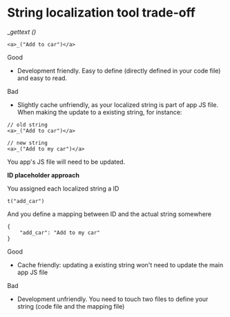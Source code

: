 


# String localization tool trade-off


__gettext _()__

```
<a>_("Add to car")</a>
```


Good
- Development friendly. Easy to define (directly defined in your code file) and easy to read.

Bad
- Slightly cache unfriendly, as your localized string is part of app JS file. When making the update to a existing string, for instance:

```
// old string
<a>_("Add to car")</a>

// new string
<a>_("Add to my car")</a>
```

You app's JS file will need to be updated.


__ID placeholder approach__

You assigned each localized string a ID

```
t("add_car")
```

And you define a mapping between ID and the actual string somewhere
```
{
    "add_car": "Add to my car"
}
```

Good
- Cache friendly: updating a existing string won't need to update the main app JS file


Bad
- Development unfriendly. You need to touch two files to define your string (code file and the mapping file)

